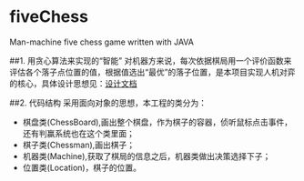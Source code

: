 fiveChess
=========

Man-machine five chess game written with JAVA 

##1. 用贪心算法来实现的“智能”
对机器方来说，每次依据棋局用一个评价函数来评估各个落子点位置的值，根据值选出“最优”的落子位置，是本项目实现人机对弈的核心，具体设计思想见：[设计文档](https://github.com/EdgarTeng/fiveChess/blob/master/docs/%E7%AE%80%E5%8D%95%E4%BA%BA%E6%9C%BA%E5%AF%B9%E5%BC%88-%E8%AE%BE%E8%AE%A1%E6%80%9D%E6%83%B3%E4%B9%8B%E8%AF%84%E4%BB%B7%E5%87%BD%E6%95%B0%E7%9A%84%E9%80%89%E5%8F%96.pdf)

##2. 代码结构
采用面向对象的思想，本工程的类分为：
* 棋盘类(ChessBoard),画出整个棋盘，作为棋子的容器，侦听鼠标点击事件，还有判赢系统也在这个类里面；
* 棋子类(Chessman),画出棋子；
* 机器类(Machine),获取了棋局的信息之后，机器类做出决策选择下子；
* 位置类(Location)，棋子的位置。



